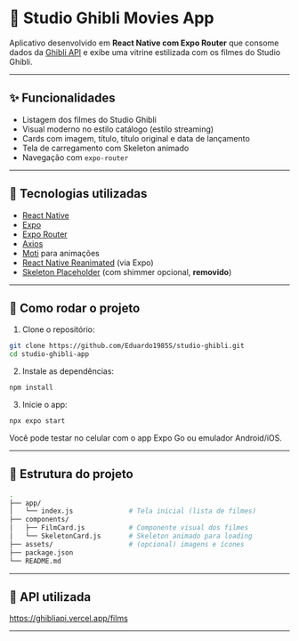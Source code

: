 # 🎥 Studio Ghibli Movies App

Aplicativo desenvolvido em **React Native com Expo Router** que consome dados da [Ghibli API](https://ghibliapi.vercel.app/) e exibe uma vitrine estilizada com os filmes do Studio Ghibli.

---

## ✨ Funcionalidades

- Listagem dos filmes do Studio Ghibli
- Visual moderno no estilo catálogo (estilo streaming)
- Cards com imagem, título, título original e data de lançamento
- Tela de carregamento com Skeleton animado
- Navegação com `expo-router`

---

## 📱 Tecnologias utilizadas

- [React Native](https://reactnative.dev/)
- [Expo](https://expo.dev/)
- [Expo Router](https://expo.dev/router)
- [Axios](https://axios-http.com/)
- [Moti](https://moti.fyi/) para animações
- [React Native Reanimated](https://docs.swmansion.com/react-native-reanimated/) (via Expo)
- [Skeleton Placeholder](https://github.com/chramos/react-native-skeleton-placeholder) (com shimmer opcional, **removido**)

---

## 🚀 Como rodar o projeto

1. Clone o repositório:
```bash
git clone https://github.com/Eduardo1985S/studio-ghibli.git
cd studio-ghibli-app
```

2. Instale as dependências:
```bash
npm install
```

3. Inicie o app:
```bash
npx expo start
```

Você pode testar no celular com o app Expo Go ou emulador Android/iOS.

---

## 📂 Estrutura do projeto

```bash
.
├── app/
│   └── index.js              # Tela inicial (lista de filmes)
├── components/
│   ├── FilmCard.js           # Componente visual dos filmes
│   └── SkeletonCard.js       # Skeleton animado para loading
├── assets/                   # (opcional) imagens e ícones
├── package.json
└── README.md
```

---

## 📡 API utilizada

https://ghibliapi.vercel.app/films

---
